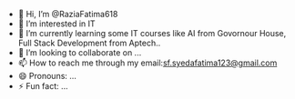 - 👋 Hi, I’m @RaziaFatima618
- 👀 I’m interested in IT
- 🌱 I’m currently learning some IT courses like AI from Govornour House, Full Stack Development from Aptech..
- 💞️ I’m looking to collaborate on ...
- 📫 How to reach me through my email:sf.syedafatima123@gmail.com
- 😄 Pronouns: ...
- ⚡ Fun fact: ...

<!---
RaziaFatima618/RaziaFatima618 is a ✨ special ✨ repository because its `README.md` (this file) appears on your GitHub profile.
You can click the Preview link to take a look at your changes.
--->
